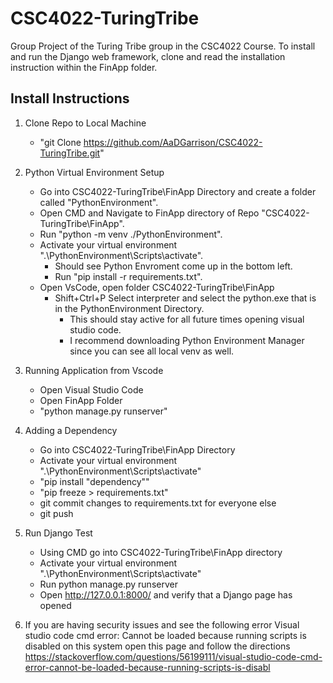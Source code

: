 # CSC4022-TuringTribe
Group Project of the Turing Tribe group in the CSC4022 Course. To install and run the Django web framework, clone and read the installation instruction within the FinApp folder.

## Install Instructions

1) Clone Repo to Local Machine
    - "git Clone https://github.com/AaDGarrison/CSC4022-TuringTribe.git"

2) Python Virtual Environment Setup
	- Go into CSC4022-TuringTribe\FinApp Directory and create a folder called "PythonEnvironment".
	- Open CMD and Navigate to FinApp directory of Repo "CSC4022-TuringTribe\FinApp".
	- Run "python -m venv ./PythonEnvironment".
	- Activate your virtual environment ".\PythonEnvironment\Scripts\activate".
		- Should see Python Envroment come up in the bottom left.
		- Run "pip install -r requirements.txt".
	- Open VsCode, open folder CSC4022-TuringTribe\FinApp
		- Shift+Ctrl+P Select interpreter and select the python.exe that is in the PythonEnvironment Directory.
			- This should stay active for all future times opening visual studio code.
			- I recommend downloading Python Environment Manager since you can see all local venv as well.

3) Running Application from Vscode
	- Open Visual Studio Code 
	- Open FinApp Folder
	- "python manage.py runserver"

4) Adding a Dependency
	- Go into CSC4022-TuringTribe\FinApp Directory
	- Activate your virtual environment ".\PythonEnvironment\Scripts\activate"
	- "pip install "dependency""
	- "pip freeze > requirements.txt"
	- git commit changes to requirements.txt for everyone else
	- git push

5) Run Django Test
	- Using CMD go into CSC4022-TuringTribe\FinApp directory
	- Activate your virtual environment ".\PythonEnvironment\Scripts\activate"
	- Run python manage.py runserver
	- Open http://127.0.0.1:8000/ and verify that a Django page has opened


6) If you are having security issues and see the following error 
    Visual studio code cmd error: Cannot be loaded because running scripts is disabled on this system
    open this page and follow the directions 
    https://stackoverflow.com/questions/56199111/visual-studio-code-cmd-error-cannot-be-loaded-because-running-scripts-is-disabl
